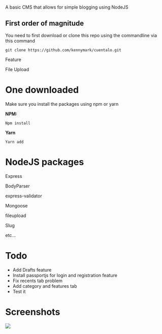 # 

A basic CMS that allows for simple blogging using NodeJS

## First order of magnitude

You need to first download or clone this repo using the commandline via this command

`git clone https://github.com/kennymark/cuentalo.git`

Feature

File Upload

# One downloaded

Make sure you install the packages using npm or yarn

**NPM:**

    Npm install

**Yarn**

    Yarn add

# NodeJS packages

Express

BodyParser

express-validator

Mongoose

fileupload

Slug

etc...

# Todo

- Add Drafts feature
- Install passportjs for login and registration feature
- Fix recents tab problem
- Add category and features tab
- Test it

# Screenshots

![](https://static.notion-static.com/db455843-8bd1-45d4-818e-65472c2b9843/cuentalo.jpg)
